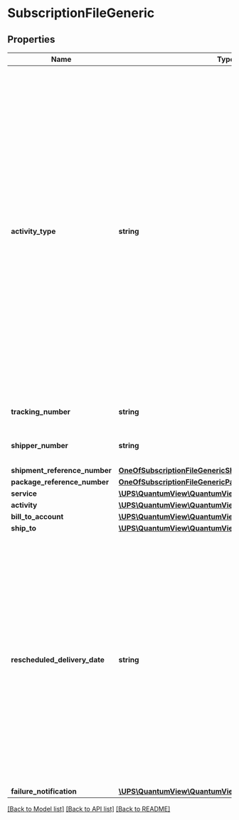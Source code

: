 # SubscriptionFileGeneric

## Properties
Name | Type | Description | Notes
------------ | ------------- | ------------- | -------------
**activity_type** | **string** | Unique identifier that defines the type of activity.  VM &#x3D; Void for Manifest  UR &#x3D; Undeliverable Returns IR &#x3D; Invoice Removal Successful  TC &#x3D; Transport Company USPS scan PS &#x3D; &#x27;Postal Service Possession Scan&#x27; FN &#x3D; UPS Access Point/Alternate Delivery Location Email Notification Failure DS &#x3D; Destination Scan AG &#x3D; Package is in transit to a UPS facility RE &#x3D; UPS Returns Exchange  RP &#x3D; Retail Pickup UD &#x3D; Updated delivery date                                                                                              OD &#x3D; Out for Delivery                                                                                                        SD &#x3D; Scheduled for Delivery                                                                                              FM &#x3D; Tendered to FMP | 
**tracking_number** | **string** | Package&#x27;s tracking number. | 
**shipper_number** | **string** | Shipper&#x27;s alphanumeric account number. | [optional] 
**shipment_reference_number** | [**OneOfSubscriptionFileGenericShipmentReferenceNumber**](OneOfSubscriptionFileGenericShipmentReferenceNumber.md) |  | [optional] 
**package_reference_number** | [**OneOfSubscriptionFileGenericPackageReferenceNumber**](OneOfSubscriptionFileGenericPackageReferenceNumber.md) |  | [optional] 
**service** | [**\UPS\QuantumView\QuantumView\GenericService**](GenericService.md) |  | [optional] 
**activity** | [**\UPS\QuantumView\QuantumView\GenericActivity**](GenericActivity.md) |  | [optional] 
**bill_to_account** | [**\UPS\QuantumView\QuantumView\GenericBillToAccount**](GenericBillToAccount.md) |  | [optional] 
**ship_to** | [**\UPS\QuantumView\QuantumView\GenericShipTo**](GenericShipTo.md) |  | [optional] 
**rescheduled_delivery_date** | **string** | If Activity Type is \&quot;DS\&quot; or \&quot;UD\&quot;, this element will contain Rescheduled Delivery Date.  Format will be YYYYMMDD.                                                                                               If Activity Type is \&quot;OD\&quot;, this element will contain Rescheduled Delivery Date. Format will be YYYYMMDD.                                                                                                                     If Activity Type is \&quot;SD\&quot;, this element will contain agreed upon date with Customer for delivery Date . Format will be YYYYMMDD. | [optional] 
**failure_notification** | [**\UPS\QuantumView\QuantumView\GenericFailureNotification**](GenericFailureNotification.md) |  | [optional] 

[[Back to Model list]](../../README.md#documentation-for-models) [[Back to API list]](../../README.md#documentation-for-api-endpoints) [[Back to README]](../../README.md)

